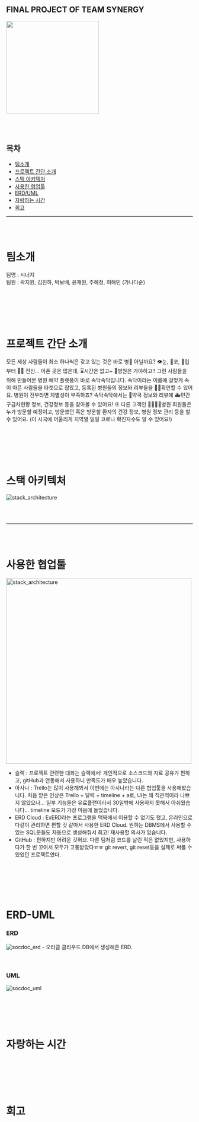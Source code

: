 ## FINAL PROJECT OF TEAM SYNERGY

<img src="https://user-images.githubusercontent.com/33106403/91033035-bd354580-e63d-11ea-9a55-9ae6aa65048a.png" width=250px />


<br><br>

## 목차
- [팀소개](#팀소개)
- [프로젝트 간단 소개](#프로젝트-간단-소개)
- [스택 아키텍처](#스택-아키텍처)
- [사용한 협업툴](#사용한-협업툴)
- [ERD/UML](#ERD-UML)
- [자랑하는 시간](#자랑하는-시간)
- [회고](#회고)

___


<br><br>

# 팀소개
팀명 : 시너지 <br>
팀원 : 곽지원, 김진하, 박보배, 윤재원, 주혜정, 허해민 (가나다순)

<br><br>


<br><br>

# 프로젝트 간단 소개

모든 세상 사람들이 최소 하나씩은 갖고 있는 것은 바로 병🤒 아닐까요? 👁눈, 👃코, 👄입부터 🧍‍♀️ 전신... 아픈 곳은 많은데, ⌛️시간은 없고~ 🏥병원은 가야하고!!
그런 사람들을 위해 만들어본 병원 예약 플랫폼이 바로 속닥속닥입니다. 속닥이라는 이름에 걸맞게 속이 아픈 사람들을 타겟으로 잡았고, 등록된 병원들의 정보와 리뷰들을
🕵️‍♀️확인할 수 있어요. 병원이 전부라면 차별성이 부족하죠? 속닥속닥에서는 💊약국 정보와 리뷰에 🚑민간구급차현황 정보, 건강정보 등을 찾아볼 수 있어요!
또 다른 고객인 👩‍⚕️👨‍⚕️병원 회원들은 누가 방문할 예정이고, 방문했던 혹은 방문할 환자의 건강 정보, 병원 정보 관리 등을 할 수 있어요. (이 시국에 어울리게
지역별 일일 코로나 확진자수도 알 수 있어요!)

<br><br>


<br><br>

# 스택 아키텍처

<img alt="stack_architecture" src="https://user-images.githubusercontent.com/33106403/91033600-97f50700-e63e-11ea-81e8-18e801677d2f.jpeg">

<br><br>

___

<br><br>

# 사용한 협업툴

<img alt="stack_architecture" src="https://user-images.githubusercontent.com/33106403/91033578-8f043580-e63e-11ea-99ce-05627952bb2d.jpeg" width=500px>

- 슬랙 : 프로젝트 관련한 대화는 슬랙에서! 개인적으로 소스코드와 자료 공유가 편하고, gitHub과 연동해서 사용하니 만족도가 매우 높았습니다.
- 아사나 : Trello는 많이 사용해봐서 이번에는 아사나라는 다른 협업툴을 사용해봤습니다. 처음 받은 인상은 Trello + 달력 + timeline + a로, UI는 꽤 직관적이라 나쁘지 않았으나...
         일부 기능들은 유료플랜이라서 30일밖에 사용하지 못해서 아쉬웠습니다... timeline 모드가 가장 마음에 들었습니다.
- ERD Cloud : ExERD라는 프로그램을 맥북에서 이용할 수 없기도 했고, 온라인으로 다같이 관리하면 편할 것 같아서 사용한 ERD Cloud. 원하는 DBMS에서 사용할 수 있는 SQL문들도 자동으로 생성해줘서 최고!
              재사용할 의사가 있습니다.
- GitHub : 편하지만 어려운 깃허브. 다른 팀처럼 코드를 날린 적은 없었지만, 사용하다가 한 번 꼬여서 모두가 고통받았다ㅠㅠ git revert, git reset등을 실제로 써볼 수 있었던 프로젝트였다.

<br><br>


<br><br>

# ERD-UML

### ERD
<img alt="socdoc_erd" src="https://user-images.githubusercontent.com/33106403/91034571-2d44cb00-e640-11ea-9376-9c23dd9d5fe3.jpeg"> 
- 오라클 클라우드 DB에서 생성해준 ERD. 
<br><br><br>


### UML
<img alt="socdoc_uml" src="https://user-images.githubusercontent.com/33106403/91038766-4a7c9800-e646-11ea-94d0-4509370902cb.jpg">
<br><br><br>


<br><br>

# 자랑하는 시간

<br><br>


<br><br>

# 회고

